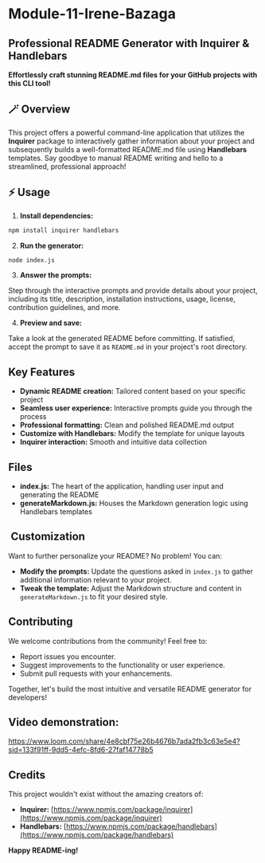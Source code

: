 # Module-11-Irene-Bazaga
##  Professional README Generator with Inquirer & Handlebars

**Effortlessly craft stunning README.md files for your GitHub projects with this CLI tool!**

## 🪄 Overview

This project offers a powerful command-line application that utilizes the **Inquirer** package to interactively gather information about your project and subsequently builds a well-formatted README.md file using **Handlebars** templates. Say goodbye to manual README writing and hello to a streamlined, professional approach!

## ⚡️ Usage

1. **Install dependencies:**

```bash
npm install inquirer handlebars
```

2. **Run the generator:**

``` bash
node index.js
```

3. **Answer the prompts:**

Step through the interactive prompts and provide details about your project, including its title, description, installation instructions, usage, license, contribution guidelines, and more.

4. **Preview and save:**

Take a look at the generated README before committing. If satisfied, accept the prompt to save it as `README.md` in your project's root directory.

##  Key Features

* **Dynamic README creation:** Tailored content based on your specific project
* **Seamless user experience:** Interactive prompts guide you through the process
* **Professional formatting:** Clean and polished README.md output
* **Customize with Handlebars:** Modify the template for unique layouts
* **Inquirer interaction:** Smooth and intuitive data collection

##  Files

* **index.js:** The heart of the application, handling user input and generating the README
* **generateMarkdown.js:** Houses the Markdown generation logic using Handlebars templates

## ️ Customization

Want to further personalize your README? No problem! You can:

* **Modify the prompts:** Update the questions asked in `index.js` to gather additional information relevant to your project.
* **Tweak the template:** Adjust the Markdown structure and content in `generateMarkdown.js` to fit your desired style.

##  Contributing

We welcome contributions from the community! Feel free to:

* Report issues you encounter.
* Suggest improvements to the functionality or user experience.
* Submit pull requests with your enhancements.

Together, let's build the most intuitive and versatile README generator for developers!

## Video demonstration:

https://www.loom.com/share/4e8cbf75e26b4676b7ada2fb3c63e5e4?sid=133f91ff-9dd5-4efc-8fd6-27faf14778b5

##  Credits

This project wouldn't exist without the amazing creators of:

* **Inquirer:** [https://www.npmjs.com/package/inquirer](https://www.npmjs.com/package/inquirer)
* **Handlebars:** [https://www.npmjs.com/package/handlebars](https://www.npmjs.com/package/handlebars)

**Happy README-ing!**